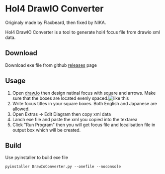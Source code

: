 # HoI4 DrawIO Converter

Originaly made by Flaxbeard, then fixed by NIKA.

HoI4 DrawIO Converter is a tool to generate hoi4 focus file from drawio xml data.

## Download
Download exe file from github [releases](releases) page

## Usage
1. Open [draw.io](https://app.diagrams.net/) then design natinal focus with square and arrows. Make sure that the boxes are located evenly spaced.![like this](https://static.wikia.nocookie.net/ssw-developers/images/7/75/NF%E5%A4%89%E6%8F%9B%E6%A9%9F.png/revision/latest/scale-to-width-down/547?cb=20220105010048&path-prefix=ja)
1. Write focus titles in your square boxes. Both English and Japanese are allowed.
1. Open Extras -> Edit Diagram then copy xml data
1. Lanch exe file and paste the xml you copied into the textarea
1. Click "Run Program" then you will get focus file and localisation file in output box which will be created.

## Build

Use pyinstaller to build exe file

```
pyinstaller DrawIoConverter.py --onefile --noconsole
```
